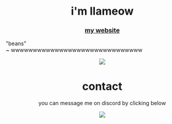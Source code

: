 <h1 align="center">i'm llameow</h1>
<h3 align="center"><a href="google.com">my website</a></p></h3>

<p align="i find code fascinating">
    "beans" <br />
    ~ wwwwwwwwwwwwwwwwwwwwwwwwwwwwww
</p>

<p align="center">
    <a href="https://open.spotify.com/user/pt3ystyisrsbyx13e4rese2ra"><img src="https://novatorem-orcin.vercel.app/api/spotify"/></a>
</p>

<h1 align="center">contact</h1>
<p align="center">you can message me on discord by clicking below</p>

<p align="center">
    <a href="https://discord.com/users/443287359425871872"><img src="https://lanyard-profile-readme.vercel.app/api/443287359425871872"/></a>
</p>

